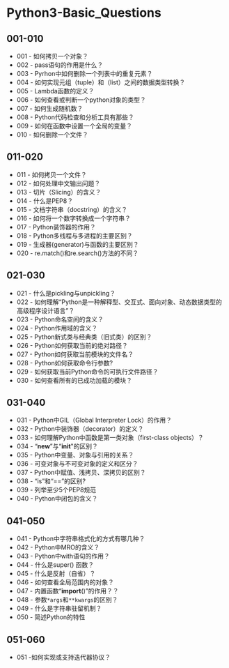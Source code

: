 # Python3-Basic_Questions



## 001-010
- 001 - 如何拷贝一个对象？
- 002 - pass语句的作用是什么？
- 003 - Pyrhon中如何删除一个列表中的重复元素？
- 004 - 如何实现元组（tuple）和（list）之间的数据类型转换？
- 005 - Lambda函数的定义？
- 006 - 如何查看或判断一个python对象的类型？
- 007 - 如何生成随机数？
- 008 - Python代码检查和分析工具有那些？
- 009 - 如何在函数中设置一个全局的变量？
- 010 - 如何删除一个文件？



## 011-020
- 011 - 如何拷贝一个文件？
- 012 - 如何处理中文输出问题？
- 013 - 切片（Slicing）的含义？
- 014 - 什么是PEP8？
- 015 - 文档字符串（docstring）的含义？
- 016 - 如何将一个数字转换成一个字符串？
- 017 - Python装饰器的作用？
- 018 - Python多线程与多进程的主要区别？
- 019 - 生成器(generator)与函数的主要区别？
- 020 - re.match()和re.search()方法的不同？



## 021-030
- 021 - 什么是pickling与unpickling？
- 022 - 如何理解“Python是一种解释型、交互式、面向对象、动态数据类型的高级程序设计语言”？
- 023 - Python命名空间的含义？
- 024 - Python作用域的含义？
- 025 - Python新式类与经典类（旧式类）的区别？
- 026 - Python如何获取当前的绝对路径？
- 027 - Python如何获取当前模块的文件名？
- 028 - Python如何获取命令行参数?
- 029 - 如何获取当前Python命令的可执行文件路径？
- 030 - 如何查看所有的已成功加载的模块？


## 031-040
- 031 - Python中GIL（Global Interpreter Lock）的作用？
- 032 - Python中装饰器（decorator）的定义？
- 033 - 如何理解Python中函数是第一类对象（first-class objects）？
- 034 - “__new__”与“__init__"的区别？
- 035 - Python中变量、对象与引用的关系？
- 036 - 可变对象与不可变对象的定义和区分？
- 037 - Python中赋值、浅拷贝、深拷贝的区别？
- 038 - “is”和“==”的区别?
- 039 - 列举至少5个PEP8规范
- 040 - Python中闭包的含义？



## 041-050
- 041 - Python中字符串格式化的方式有哪几种？
- 042 - Python中MRO的含义？
- 043 - Python中with语句的作用？
- 044 - 什么是super() 函数？
- 045 - 什么是反射（自省）？
- 046 - 如何查看全局范围内的对象？
- 047 - 内置函数“__import__()”的作用？？
- 048 - 参数`*args`和`**kwargs`的区别？
- 049 - 什么是字符串驻留机制？
- 050 - 简述Python的特性



## 051-060
- 051 -如何实现或支持迭代器协议？